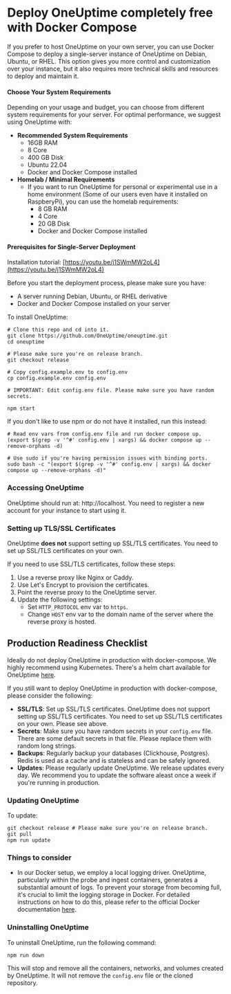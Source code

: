 # Deploy OneUptime completely free with Docker Compose

If you prefer to host OneUptime on your own server, you can use Docker Compose to deploy a single-server instance of OneUptime on Debian, Ubuntu, or RHEL. This option gives you more control and customization over your instance, but it also requires more technical skills and resources to deploy and maintain it.

#### Choose Your System Requirements
Depending on your usage and budget, you can choose from different system requirements for your server. For optimal performance, we suggest using OneUptime with:

- **Recommended System Requirements**
  - 16GB RAM
  - 8 Core
  - 400 GB Disk
  - Ubuntu 22.04
  - Docker and Docker Compose installed
- **Homelab / Minimal Requirements**
  - If you want to run OneUptime for personal or experimental use in a home environment (Some of our users even have it installed on RaspberyPi), you can use the homelab requirements:
    - 8 GB RAM
    - 4 Core
    - 20 GB Disk
    - Docker and Docker Compose installed


#### Prerequisites for Single-Server Deployment

Installation tutorial: [https://youtu.be/j1SWmMW2oL4](https://youtu.be/j1SWmMW2oL4)

Before you start the deployment process, please make sure you have:

- A server running Debian, Ubuntu, or RHEL derivative
- Docker and Docker Compose installed on your server

To install OneUptime: 

```
# Clone this repo and cd into it.
git clone https://github.com/OneUptime/oneuptime.git
cd oneuptime

# Please make sure you're on release branch.
git checkout release

# Copy config.example.env to config.env
cp config.example.env config.env

# IMPORTANT: Edit config.env file. Please make sure you have random secrets.

npm start
```

If you don't like to use npm or do not have it installed, run this instead: 

```
# Read env vars from config.env file and run docker compose up.
(export $(grep -v '^#' config.env | xargs) && docker compose up --remove-orphans -d)

# Use sudo if you're having permission issues with binding ports. 
sudo bash -c "(export $(grep -v '^#' config.env | xargs) && docker compose up --remove-orphans -d)"
```


### Accessing OneUptime

OneUptime should run at: http://localhost. You need to register a new account for your instance to start using it.

### Setting up TLS/SSL Certificates

OneUptime **does not** support setting up SSL/TLS certificates. You need to set up SSL/TLS certificates on your own.

If you need to use SSL/TLS certificates, follow these steps:

1. Use a reverse proxy like Nginx or Caddy.
2. Use Let's Encrypt to provision the certificates.
3. Point the reverse proxy to the OneUptime server.
4. Update the following settings:
   - Set `HTTP_PROTOCOL` env var to `https`.
   - Change `HOST` env var to the domain name of the server where the reverse proxy is hosted.

## Production Readiness Checklist

Ideally do not deploy OneUptime in production with docker-compose. We highly recommend using Kubernetes. There's a helm chart available for OneUptime [here](https://artifacthub.io/packages/helm/oneuptime/oneuptime). 

If you still want to deploy OneUptime in production with docker-compose, please consider the following:

- **SSL/TLS**: Set up SSL/TLS certificates. OneUptime does not support setting up SSL/TLS certificates. You need to set up SSL/TLS certificates on your own. Please see above. 
- **Secrets**: Make sure you have random secrets in your `config.env` file. There are some default secrets in that file. Please replace them with random long strings. 
- **Backups**: Regularly backup your databases (Clickhouse, Postgres). Redis is used as a cache and is stateless and can be safely ignored. 
- **Updates**: Please regularly update OneUptime. We release updates every day. We recommend you to update the software aleast once a week if you're running in production. 

### Updating OneUptime

To update: 

```
git checkout release # Please make sure you're on release branch.
git pull
npm run update
```

### Things to consider

- In our Docker setup, we employ a local logging driver. OneUptime, particularly within the probe and ingest containers, generates a substantial amount of logs. To prevent your storage from becoming full, it's crucial to limit the logging storage in Docker. For detailed instructions on how to do this, please refer to the official Docker documentation [here](https://docs.docker.com/config/containers/logging/local/).


### Uninstalling OneUptime

To uninstall OneUptime, run the following command:

```
npm run down
```

This will stop and remove all the containers, networks, and volumes created by OneUptime. It will not remove the `config.env` file or the cloned repository.